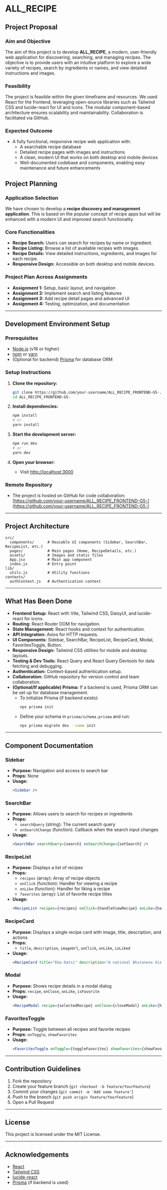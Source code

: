 # ALL_RECIPE

## Project Proposal

### Aim and Objective 
The aim of this project is to develop **ALL_RECIPE**, a modern, user-friendly web application for discovering, searching, and managing recipes. The objective is to provide users with an intuitive platform to explore a wide variety of recipes, search by ingredients or names, and view detailed instructions and images.

### Feasibility 
The project is feasible within the given timeframe and resources. We used React for the frontend, leveraging open-source libraries such as Tailwind CSS and lucide-react for UI and icons. The modular component-based architecture ensures scalability and maintainability. Collaboration is facilitated via GitHub.  

### Expected Outcome 
- A fully functional, responsive recipe web application with:
  - A searchable recipe database
  - Detailed recipe pages with images and instructions
  - A clean, modern UI that works on both desktop and mobile devices
  - Well-documented codebase and components, enabling easy maintenance and future enhancements


## Project Planning

### Application Selection
We have chosen to develop a **recipe discovery and management application**. This is based on the popular concept of recipe apps but will be enhanced with a modern UI and improved search functionality.

### Core Functionalities
- **Recipe Search:** Users can search for recipes by name or ingredient.
- **Recipe Listing:** Browse a list of available recipes with images.
- **Recipe Details:** View detailed instructions, ingredients, and images for each recipe.
- **Responsive Design:** Accessible on both desktop and mobile devices.

### Project Plan Across Assignments
- **Assignment 1:** Setup, basic layout, and navigation
- **Assignment 2:** Implement search and listing features
- **Assignment 3:** Add recipe detail pages and advanced UI
- **Assignment 4:** Testing, optimization, and documentation

---

## Development Environment Setup

### Prerequisites
- [Node.js](https://nodejs.org/) (v16 or higher)
- [npm](https://www.npmjs.com/) or [yarn](https://yarnpkg.com/)
- (Optional for backend) [Prisma](https://www.prisma.io/) for database ORM

### Setup Instructions

1. **Clone the repository:**
   ```bash
   git clone https://github.com/your-username/ALL_RECIPE_FRONTEND-G5-.git
   cd ALL_RECIPE_FRONTEND-G5-
   ```

2. **Install dependencies:**
   ```bash
   npm install
   # or
   yarn install
   ```

3. **Start the development server:**
   ```bash
   npm run dev
   # or
   yarn dev
   ```

4. **Open your browser:**
   - Visit [http://localhost:3000](http://localhost:3000)

### Remote Repository
- The project is hosted on GitHub for code collaboration:  
  [https://github.com/your-username/ALL_RECIPE_FRONTEND-G5-](https://github.com/your-username/ALL_RECIPE_FRONTEND-G5-)

---

## Project Architecture

```
src/
  components/      # Reusable UI components (Sidebar, SearchBar, RecipeList, etc.)
  pages/           # Main pages (Home, RecipeDetails, etc.)
  assets/          # Images and static files
  App.jsx          # Main app component
  index.js         # Entry point
lib/
  utils.js         # Utility functions
contexts/
  authContext.js   # Authentication context
```

---

## What Has Been Done

- **Frontend Setup:** React with Vite, Tailwind CSS, DaisyUI, and lucide-react for icons.
- **Routing:** React Router DOM for navigation.
- **State Management:** React hooks and context for authentication.
- **API Integration:** Axios for HTTP requests.
- **UI Components:** Sidebar, SearchBar, RecipeList, RecipeCard, Modal, FavoritesToggle, Button.
- **Responsive Design:** Tailwind CSS utilities for mobile and desktop layouts.
- **Testing & Dev Tools:** React Query and React Query Devtools for data fetching and debugging.
- **Authentication:** Context-based authentication setup.
- **Collaboration:** GitHub repository for version control and team collaboration.
- **(Optional/If applicable) Prisma:** If a backend is used, Prisma ORM can be set up for database management.  
  - To initialize Prisma (if backend exists):
    ```bash
    npx prisma init
    ```
  - Define your schema in `prisma/schema.prisma` and run:
    ```bash
    npx prisma migrate dev --name init
    ```

---

## Component Documentation

### Sidebar
- **Purpose:** Navigation and access to search bar
- **Props:** None
- **Usage:**
  ```jsx
  <Sidebar />
  ```

### SearchBar
- **Purpose:** Allows users to search for recipes or ingredients
- **Props:**
  - `searchQuery` (string): The current search query
  - `onSearchChange` (function): Callback when the search input changes
- **Usage:**
  ```jsx
  <SearchBar searchQuery={search} onSearchChange={setSearch} />
  ```

### RecipeList
- **Purpose:** Displays a list of recipes
- **Props:**
  - `recipes` (array): Array of recipe objects
  - `onClick` (function): Handler for viewing a recipe
  - `onLike` (function): Handler for liking a recipe
  - `favorites` (array): List of favorite recipe titles
- **Usage:**
  ```jsx
  <RecipeList recipes={recipes} onClick={handleViewRecipe} onLike={handleLike} favorites={favorites} />
  ```

### RecipeCard
- **Purpose:** Displays a single recipe card with image, title, description, and actions
- **Props:**
  - `title`, `description`, `imageUrl`, `onClick`, `onLike`, `isLiked`
- **Usage:**
  ```jsx
  <RecipeCard title="Ema Datsi" description="A national Bhutanese dish..." imageUrl="..." onClick={...} onLike={...} isLiked={...} />
  ```

### Modal
- **Purpose:** Shows recipe details in a modal dialog
- **Props:** `recipe`, `onClose`, `onLike`, `isFavorite`
- **Usage:**
  ```jsx
  <RecipeModal recipe={selectedRecipe} onClose={closeModal} onLike={handleLike} isFavorite={...} />
  ```

### FavoritesToggle
- **Purpose:** Toggle between all recipes and favorite recipes
- **Props:** `onToggle`, `showFavorites`
- **Usage:**
  ```jsx
  <FavoritesToggle onToggle={toggleFavorites} showFavorites={showFavorites} />
  ```

---

## Contribution Guidelines

1. Fork the repository
2. Create your feature branch (`git checkout -b feature/YourFeature`)
3. Commit your changes (`git commit -m 'Add some feature'`)
4. Push to the branch (`git push origin feature/YourFeature`)
5. Open a Pull Request

---

## License

This project is licensed under the MIT License.

---

## Acknowledgements

- [React](https://reactjs.org/)
- [Tailwind CSS](https://tailwindcss.com/)
- [lucide-react](https://lucide.dev/)
- [Prisma](https://www.prisma.io/) (if backend is used)